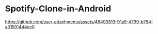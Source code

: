 # Spotify-Clone-in-Android

https://github.com/user-attachments/assets/46493819-91a9-4799-b754-a31591444ee0
